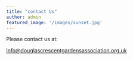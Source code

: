 ```yaml
---
title: "contact Us"
author: admin
featured_image: '/images/sunset.jpg'
---
```

Please contact us at:

<info@douglascrescentgardensassociation.org.uk>

&nbsp;